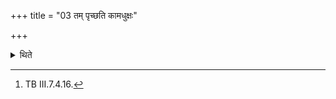 +++
title = "03 तम् पृच्छति कामधुक्षः"

+++

<details><summary>थिते</summary>

3. (The Adhvaryu) asks him (the milker) kāmadhukṣaḥ...[^1]  

[^1]: TB III.7.4.16.
</details>
